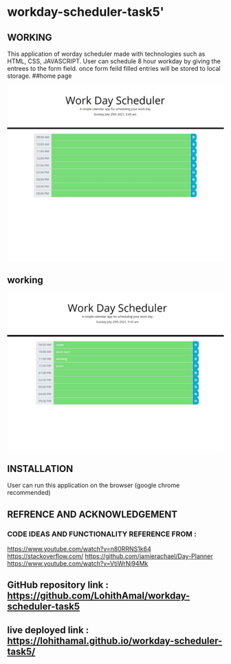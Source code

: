# workday-scheduler-task5'

## WORKING
This application of worday scheduler made with technologies such as HTML, CSS, JAVASCRIPT.
User can schedule 8 hour workday by giving the entrees to the form field.
once form feild filled entries will be stored to local storage.
##home page

![](images/image1.JPG)

## working

![](images/image2.JPG)

## INSTALLATION
User can run this application on the browser (google chrome recommended)

## REFRENCE AND ACKNOWLEDGEMENT
### CODE IDEAS AND FUNCTIONALITY REFERENCE FROM :

https://www.youtube.com/watch?v=n80RRNS1k64
https://stackoverflow.com/
https://github.com/jamierachael/Day-Planner
https://www.youtube.com/watch?v=VtiWrNj94Mk

## GitHub repository link : https://github.com/LohithAmal/workday-scheduler-task5
## live deployed link :  https://lohithamal.github.io/workday-scheduler-task5/
